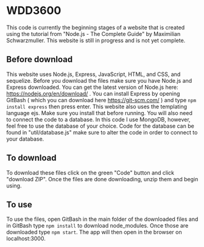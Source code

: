 # WDD3600
This code is currently the beginning stages of a website that is created using the tutorial from "Node.js - The Complete Guide" by Maximilian Schwarzmuller.
This website is still in progress and is not yet complete.

## Before download
This website uses Node.js, Express, JavaScript, HTML, and CSS, and sequelize. Before you download the files make sure you have Node.js and Express downloaded.
You can get the latest version of Node.js here: https://nodejs.org/en/download/ .
 You can install Express by opening GitBash ( which you can download here https://git-scm.com/ ) and type ```npm install express``` then press enter.
 This website also uses the templating language ejs. Make sure you install that before running.
 You will also need to connect the code to a database. In this code I use MongoDB, however, feel free to use the database of your choice. Code for the database can be found in "util/database.js" make sure to alter the code in order to connect to your database.

## To download
To download these files click on the green "Code" button and click "download ZIP". Once the files are done downloading, unzip them and begin using.

## To use
To use the files, open GitBash in the main folder of the downloaded files and in GitBash type ```npm install``` to download node_modules. Once those are downloaded type ```npm start```. The app will then open in the browser on localhost:3000.
